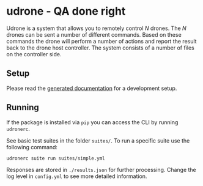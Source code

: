 # udrone - QA done right

Udrone is a system that allows you to remotely control _N_ drones. The _N_
drones can be sent a number of different commands. Based on these commands the
drone will perform a number of actions and report the result back to the drone
host controller. The system consists of a number of files on the controller
side.

## Setup

Please read the [generated documentation][docs_setup] for a development setup.

[docs_setup]: https://aparcar.github.io/udronerc/development/setup/

## Running

If the package is installed via `pip` you can access the CLI by running `udronerc`.

See basic test suites in the folder `suites/`. To run a specific suite use the following command:

```bash
udronerc suite run suites/simple.yml
```

Responses are stored in `./results.json` for further processing. Change the log level in `config.yml` to see more detailed information.